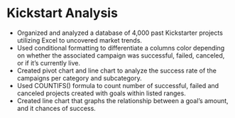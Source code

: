 # Kickstart Analysis

- Organized and analyzed a database of 4,000 past Kickstarter projects utilizing Excel to uncovered market trends.
-	Used conditional formatting to differentiate a columns color depending on whether the associated campaign was successful, failed, canceled, or if it’s currently live.
-	Created pivot chart and line chart to analyze the success rate of the campaigns per category and subcategory.
-	Used COUNTIFS() formula to count number of successful, failed and canceled projects created with goals within listed ranges.
-	Created line chart that graphs the relationship between a goal’s amount, and it chances of success.
